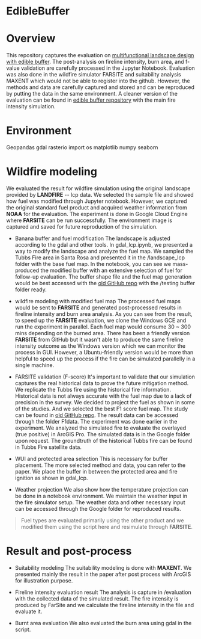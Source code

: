 # EdibleBuffer

# Overview
This repository captures the evaluation on [multifunctional landscape design with edible buffer](https://academic.oup.com/pnasnexus/article/2/10/pgad315/7325141). The post-analysis on fireline intensity, burn area, and f-value validation are carefully processed in the Jupyter Notebook. Evaluation was also done in the wildfire simulator FARSITE and suitability analysis MAXENT which would not be able to register into the github. However, the methods and data are carefully captured and stored and can be reproduced by putting the data in the same environment. A cleaner version of the evaluation can be found in [edible buffer repository](https://github.com/fxdawnn/EdibleBuffer) with the main fire intensity simulation.

# Environment
Geopandas
gdal
rasterio
import os
matplotlib
numpy
seaborn
# Wildfire modeling
We evaluated the result for wildfire simulation using the original landscape provided by **LANDFIRE** -- lcp data. We selected the sample file and showed how fuel was modified through Jupyter notebook. However, we captured the original standard fuel product and acquired weather information from **NOAA** for  the evaluation. The experiment is done in Google Cloud Engine where **FARSITE** can be run successfully. The environment image is captured and saved for future reproduction of the simulation. 

- Banana buffer and fuel modification
The landscape is adjusted according to the gdal and other tools. In gdal_lcp.ipynb, we presented a way to modify the landscape and analyze the fuel map. We sampled the Tubbs Fire area in Santa Rosa and presented it in the /landscape_lcp folder with the base fuel map. In the notebook, you can see we mass-produced the modified buffer with an extensive selection of fuel for follow-up evaluation.  The buffer shape file and the fuel map generation would be best accessed with the [old GitHub repo](https://github.com/fxdawnn/VeggieWildfire) with the /testing buffer folder ready. 

- wildfire modeling with modified fuel map
The processed fuel maps would be sent to **FARSITE** and generated post-processed results in fireline intensity and burn area analysis. As you can see from the result, to speed up the **FARSITE** evaluation, we clone the Windows GCE and run the experiment in parallel. Each fuel map would consume 30 ~ 300 mins depending on the burned area. There has been a friendly version **FARSITE** from GitHub but it wasn't able to produce the same fireline intensity outcome as the Windows version which we can monitor the process in GUI. However, a Ubuntu-friendly version would be more than helpful to speed up the process if the fire can be simulated parallelly in a single machine.

- FARSITE validation (F-score)
It's important to validate that our simulation captures the real historical data to prove the future mitigation method. We replicate the Tubbs fire using the historical fire information. Historical data is not always accurate with the fuel map due to a lack of precision in the survey. We decided to project the fuel as shown in some of the studies. And we selected the best F1 score fuel map. The study can be found in [old GitHub repo](https://github.com/fxdawnn/VeggieWildfire). The result data can be accessed through the folder F1data. The experiment was done earlier in the experiment. We analyzed the simulated fire to evaluate the overlayed (true positive) in ArcGIS Pro. The simulated data is in the Google folder upon request. The groundtruth of the historical Tubbs fire can be found in Tubbs Fire satellite data.
- WUI and protected area selection
This is necessary for buffer placement. The more selected method and data, you can refer to the paper. We place the buffer in between the protected area and fire ignition as shown in gdal_lcp. 

- Weather projection
We also show how the temperature projection can be done in a notebook environment. We maintain the weather input in the fire simulator setup. The weather data and other necessary input can be accessed through the Google folder for reproduced results.

> Fuel types are evaluated primarily using the other product and we modified them using the script here and resimulate through  **FARSITE**.

# Result and post-process
- Suitability modeling
The suitability modeling is done with **MAXENT**. We presented mainly the result in the paper after post process with ArcGIS for illustration purpose.

- Fireline intensity evaluation result
The analysis is capture in /evaluation with the collected data of the simulated result. The fire intensity is produced by FarSite and we calculate the fireline intensity in the file and evaluate it.

- Burnt area evaluation
We also evaluated the burn area using gdal in the script.





